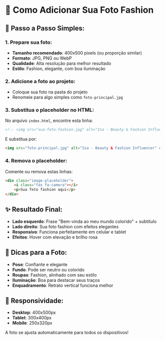 # 📸 Como Adicionar Sua Foto Fashion

## 🎯 **Passo a Passo Simples:**

### 1. **Prepare sua foto:**
- **Tamanho recomendado**: 400x500 pixels (ou proporção similar)
- **Formato**: JPG, PNG ou WebP
- **Qualidade**: Alta resolução para melhor resultado
- **Estilo**: Fashion, elegante, com boa iluminação

### 2. **Adicione a foto ao projeto:**
- Coloque sua foto na pasta do projeto
- Renomeie para algo simples como `foto-principal.jpg`

### 3. **Substitua o placeholder no HTML:**
No arquivo `index.html`, encontre esta linha:
```html
<!-- <img src="sua-foto-fashion.jpg" alt="Isa - Beauty & Fashion Influencer" class="hero-photo"> -->
```

E substitua por:
```html
<img src="foto-principal.jpg" alt="Isa - Beauty & Fashion Influencer" class="hero-photo">
```

### 4. **Remova o placeholder:**
Comente ou remova estas linhas:
```html
<div class="image-placeholder">
    <i class="fas fa-camera"></i>
    <p>Sua foto fashion aqui</p>
</div>
```

## ✨ **Resultado Final:**
- **Lado esquerdo**: Frase "Bem-vinda ao meu mundo colorido" + subtítulo
- **Lado direito**: Sua foto fashion com efeitos elegantes
- **Responsivo**: Funciona perfeitamente em celular e tablet
- **Efeitos**: Hover com elevação e brilho rosa

## 🎨 **Dicas para a Foto:**
- **Pose**: Confiante e elegante
- **Fundo**: Pode ser neutro ou colorido
- **Roupas**: Fashion, alinhado com seu estilo
- **Iluminação**: Boa para destacar seus traços
- **Enquadramento**: Retrato vertical funciona melhor

## 📱 **Responsividade:**
- **Desktop**: 400x500px
- **Tablet**: 300x400px  
- **Mobile**: 250x320px

A foto se ajusta automaticamente para todos os dispositivos!

